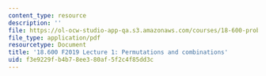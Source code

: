 ```yaml
---
content_type: resource
description: ''
file: https://ol-ocw-studio-app-qa.s3.amazonaws.com/courses/18-600-probability-and-random-variables-fall-2019/f3e9229fb4b78ee380af5f2c4f85dd3c_MIT18_600F19_lec1.pdf
file_type: application/pdf
resourcetype: Document
title: '18.600 F2019 Lecture 1: Permutations and combinations'
uid: f3e9229f-b4b7-8ee3-80af-5f2c4f85dd3c
---
```

